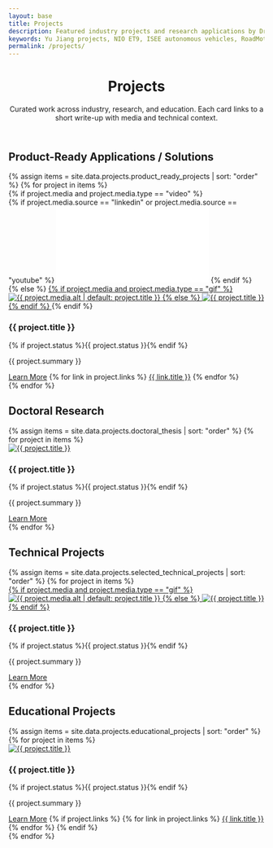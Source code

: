 ```yaml
---
layout: base
title: Projects
description: Featured industry projects and research applications by Dr. Yu Jiang showcasing real-world impact in autonomous vehicles and control systems.
keywords: Yu Jiang projects, NIO ET9, ISEE autonomous vehicles, RoadMotion, active suspension, control systems applications
permalink: /projects/
---
```


<div class="projects-container">
  <header class="projects-header">
    <h1>Projects</h1>
    <p class="projects-intro">Curated work across industry, research, and education. Each card links to a short write-up with media and technical context.</p>
  </header>

  <!-- 1) Product-Ready Applications / Solutions -->
  <section>
    <h2 class="category-title">Product-Ready Applications / Solutions</h2>
    <div class="projects-grid-3">
      {% assign items = site.data.projects.product_ready_projects | sort: "order" %}
      {% for project in items %}
      <article class="project-card grid-card">
        {% if project.media and project.media.type == "video" %}
          <div class="project-thumb video">
            {% if project.media.source == "linkedin" or project.media.source == "youtube" %}
              <iframe src="{{ project.media.url }}" title="{{ project.media.title }}" frameborder="0" allowfullscreen></iframe>
            {% endif %}
          </div>
        {% else %}
          <a class="project-thumb" href="/projects/{{ project.slug }}/">
            {% if project.media and project.media.type == "gif" %}
              <img src="{{ project.media.url }}" alt="{{ project.media.alt | default: project.title }}">
            {% else %}
              <img src="{{ project.image }}" alt="{{ project.title }}">
            {% endif %}
          </a>
        {% endif %}
        <div class="project-body">
          <div class="project-header">
            <h3 class="project-title">{{ project.title }}</h3>
            {% if project.status %}<span class="project-status">{{ project.status }}</span>{% endif %}
          </div>
          <p class="project-summary">{{ project.summary }}</p>
          <div class="project-links">
            <a href="/projects/{{ project.slug }}/" class="btn btn-primary">Learn More</a>
            {% for link in project.links %}
              <a href="{{ link.url }}" class="btn btn-outline" target="_blank">{{ link.title }}</a>
            {% endfor %}
          </div>
        </div>
      </article>
      {% endfor %}
    </div>
  </section>

  <!-- 2) Doctoral Research -->
  <section>
    <h2 class="category-title">Doctoral Research</h2>
    {% assign items = site.data.projects.doctoral_thesis | sort: "order" %}
    {% for project in items %}
    <article class="project-card grid-card full-width">
      <a class="project-thumb tall" href="/projects/{{ project.slug }}/">
        <img src="{{ project.image }}" alt="{{ project.title }}">
      </a>
      <div class="project-body">
        <div class="project-header">
          <h3 class="project-title">{{ project.title }}</h3>
          {% if project.status %}<span class="project-status">{{ project.status }}</span>{% endif %}
        </div>
        <p class="project-summary">{{ project.summary }}</p>
        <div class="project-links">
          <a href="/projects/{{ project.slug }}/" class="btn btn-primary">Learn More</a>
        </div>
      </div>
    </article>
    {% endfor %}
  </section>

  <!-- 3) Technical Projects -->
  <section>
    <h2 class="category-title">Technical Projects</h2>
    <div class="projects-grid-3">
      {% assign items = site.data.projects.selected_technical_projects | sort: "order" %}
      {% for project in items %}
      <article class="project-card grid-card">
        <a class="project-thumb" href="/projects/{{ project.slug }}/">
          {% if project.media and project.media.type == "gif" %}
            <img src="{{ project.media.url }}" alt="{{ project.media.alt | default: project.title }}">
          {% else %}
            <img src="{{ project.image }}" alt="{{ project.title }}">
          {% endif %}
        </a>
        <div class="project-body">
          <div class="project-header">
            <h3 class="project-title">{{ project.title }}</h3>
            {% if project.status %}<span class="project-status">{{ project.status }}</span>{% endif %}
          </div>
          <p class="project-summary">{{ project.summary }}</p>
          <div class="project-links">
            <a href="/projects/{{ project.slug }}/" class="btn btn-primary">Learn More</a>
          </div>
        </div>
      </article>
      {% endfor %}
    </div>
  </section>

  <!-- 4) Educational Projects -->
  <section>
    <h2 class="category-title">Educational Projects</h2>
    <div class="projects-grid-3">
      {% assign items = site.data.projects.educational_projects | sort: "order" %}
      {% for project in items %}
      <article class="project-card grid-card">
        <a class="project-thumb" href="/projects/{{ project.slug }}/">
          <img src="{{ project.image }}" alt="{{ project.title }}">
        </a>
        <div class="project-body">
          <div class="project-header">
            <h3 class="project-title">{{ project.title }}</h3>
            {% if project.status %}<span class="project-status">{{ project.status }}</span>{% endif %}
          </div>
          <p class="project-summary">{{ project.summary }}</p>
          <div class="project-links">
            <a href="/projects/{{ project.slug }}/" class="btn btn-primary">Learn More</a>
            {% if project.links %}
              {% for link in project.links %}
                <a href="{{ link.url }}" class="btn btn-outline" target="_blank">{{ link.title }}</a>
              {% endfor %}
            {% endif %}
          </div>
        </div>
      </article>
      {% endfor %}
    </div>
  </section>

</div>